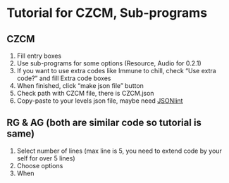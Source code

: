 # Tutorial for CZCM, Sub-programs

## CZCM

1. Fill entry boxes
2. Use sub-programs for some options (Resource, Audio for 0.2.1)
3. If you want to use extra codes like Immune to chill, check “Use extra code?” and fill Extra code boxes
4. When finished, click “make json file” button
5. Check path with CZCM file, there is CZCM.json
6. Copy-paste to your levels json file, maybe need [JSONlint](https://jsonlint.com/)

## RG & AG (both are similar code so tutorial is same)

1. Select number of lines (max line is 5, you need to extend code by your self for over 5 lines)
2. Choose options
3. When 
